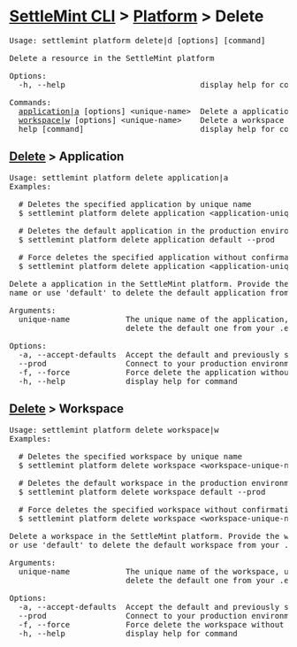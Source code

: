 <h1 id="home"><a href="../../settlemint.md">SettleMint CLI</a> > <a href="../platform.md">Platform</a> > Delete</h1>

<pre>Usage: settlemint platform delete|d [options] [command]

Delete a resource in the SettleMint platform

Options:
  -h, --help                             display help for command

Commands:
  <a href="#delete-application">application|a</a> [options] &lt;unique-name&gt;  Delete a application in the SettleMint platform. Provide the application unique name or use &#039;default&#039; to delete the default application from your .env file.
  <a href="#delete-workspace">workspace|w</a> [options] &lt;unique-name&gt;    Delete a workspace in the SettleMint platform. Provide the workspace unique name or use &#039;default&#039; to delete the default workspace from your .env file.
  help [command]                         display help for command
</pre>

<h2 id="delete-application"><a href="#home">Delete</a> > Application</h2>

<pre>Usage: settlemint platform delete application|a 
Examples:

  # Deletes the specified application by unique name
  $ settlemint platform delete application &lt;application-unique-name&gt;

  # Deletes the default application in the production environment
  $ settlemint platform delete application default --prod

  # Force deletes the specified application without confirmation
  $ settlemint platform delete application &lt;application-unique-name&gt; --force

Delete a application in the SettleMint platform. Provide the application unique
name or use &#039;default&#039; to delete the default application from your .env file.

Arguments:
  unique-name            The unique name of the application, use &#039;default&#039; to
                         delete the default one from your .env file

Options:
  -a, --accept-defaults  Accept the default and previously set values
  --prod                 Connect to your production environment
  -f, --force            Force delete the application without confirmation
  -h, --help             display help for command
</pre>

<h2 id="delete-workspace"><a href="#home">Delete</a> > Workspace</h2>

<pre>Usage: settlemint platform delete workspace|w 
Examples:

  # Deletes the specified workspace by unique name
  $ settlemint platform delete workspace &lt;workspace-unique-name&gt;

  # Deletes the default workspace in the production environment
  $ settlemint platform delete workspace default --prod

  # Force deletes the specified workspace without confirmation
  $ settlemint platform delete workspace &lt;workspace-unique-name&gt; --force

Delete a workspace in the SettleMint platform. Provide the workspace unique name
or use &#039;default&#039; to delete the default workspace from your .env file.

Arguments:
  unique-name            The unique name of the workspace, use &#039;default&#039; to
                         delete the default one from your .env file

Options:
  -a, --accept-defaults  Accept the default and previously set values
  --prod                 Connect to your production environment
  -f, --force            Force delete the workspace without confirmation
  -h, --help             display help for command
</pre>

